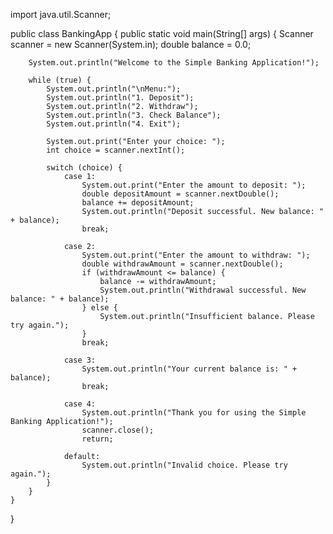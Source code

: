 import java.util.Scanner;

public class BankingApp {
    public static void main(String[] args) {
        Scanner scanner = new Scanner(System.in);
        double balance = 0.0;

        System.out.println("Welcome to the Simple Banking Application!");

        while (true) {
            System.out.println("\nMenu:");
            System.out.println("1. Deposit");
            System.out.println("2. Withdraw");
            System.out.println("3. Check Balance");
            System.out.println("4. Exit");

            System.out.print("Enter your choice: ");
            int choice = scanner.nextInt();

            switch (choice) {
                case 1:
                    System.out.print("Enter the amount to deposit: ");
                    double depositAmount = scanner.nextDouble();
                    balance += depositAmount;
                    System.out.println("Deposit successful. New balance: " + balance);
                    break;

                case 2:
                    System.out.print("Enter the amount to withdraw: ");
                    double withdrawAmount = scanner.nextDouble();
                    if (withdrawAmount <= balance) {
                        balance -= withdrawAmount;
                        System.out.println("Withdrawal successful. New balance: " + balance);
                    } else {
                        System.out.println("Insufficient balance. Please try again.");
                    }
                    break;

                case 3:
                    System.out.println("Your current balance is: " + balance);
                    break;

                case 4:
                    System.out.println("Thank you for using the Simple Banking Application!");
                    scanner.close();
                    return;

                default:
                    System.out.println("Invalid choice. Please try again.");
            }
        }
    }
}
